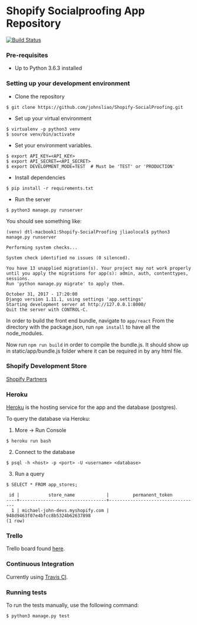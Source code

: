 # Shopify Socialproofing App Repository

[![Build Status](https://travis-ci.com/johnsliao/Shopify-SocialProofing.svg?token=e17eeXXt29Y4Pr7HVhoa&branch=development)](https://travis-ci.com/johnsliao/Shopify-SocialProofing)

### Pre-requisites
* Up to Python 3.6.3 installed

### Setting up your development environment
* Clone the repository
```
$ git clone https://github.com/johnsliao/Shopify-SocialProofing.git
```
* Set up your virtual environment

```
$ virtualenv -p python3 venv
$ source venv/bin/activate
```
* Set your environment variables.
```
$ export API_KEY=<API_KEY>
$ export API_SECRET=<API_SECRET>
$ export DEVELOPMENT_MODE=TEST  # Must be 'TEST' or 'PRODUCTION'
```
* Install dependencies
```
$ pip install -r requirements.txt
```
* Run the server
```
$ python3 manage.py runserver
```
You should see something like:
```
(venv) dtl-macbook1:Shopify-SocialProofing jliaolocal$ python3 manage.py runserver

Performing system checks...

System check identified no issues (0 silenced).

You have 13 unapplied migration(s). Your project may not work properly until you apply the migrations for app(s): admin, auth, contenttypes, sessions.
Run 'python manage.py migrate' to apply them.

October 31, 2017 - 17:20:00
Django version 1.11.1, using settings 'app.settings'
Starting development server at http://127.0.0.1:8000/
Quit the server with CONTROL-C.
```

In order to build the front end bundle, navigate to `app/react`
From the directory with the package.json, run `npm install` to have all the node_modules.

Now run `npm run build` in order to compile the bundle.js. It should show up in static/app/bundle.js folder where it can be required in by
any html file.

### Shopify Development Store
[Shopify Partners](https://partners.shopify.com)

### Heroku
[Heroku](https://dashboard.heroku.com) is the hosting service for the app and the database (postgres).

To query the database via Heroku:

1. More -> Run Console

```
$ heroku run bash
```

2. Connect to the database
```
$ psql -h <host> -p <port> -U <username> <database>
```

3. Run a query
```
$ SELECT * FROM app_stores;

 id |           store_name            |         permanent_token
----+---------------------------------+----------------------------------
  1 | michael-john-devs.myshopify.com | 948d9463f07e4bfcc8b5324b62637898
(1 row)
```

### Trello
Trello board found [here](https://trello.com/b/EnVgpkJ4/social-proof).

### Continuous Integration
Currently using [Travis CI](https://travis-ci.org/).

### Running tests
To run the tests manually, use the following command:
```
$ python3 manage.py test
```
